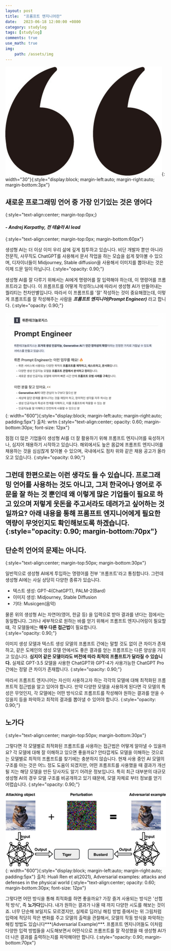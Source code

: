 ```yaml
---
layout: post
title:  "프롬프트 엔지니어란"
date:   2023-06-18 12:00:00 +0800
category: studylog
tags: [studylog]
comments: true
use_math: true
img:
    path: /assets/img
---
```

![quotes](/assets/img/quotation_mark.jpeg){: width="30"}{:style="display:block; margin-left:auto; margin-right:auto; margin-bottom:3px"}
## 새로운 프로그래밍 언어 중 가장 인기있는 것은 **영어**다
{:style="text-align:center; margin-top:0px;}
#### ***- Andrej Karpathy, 전 테슬라 AI lead***
{:style="text-align:center; margin-top:0px; margin-bottom:60px"}

 생성형 AI는 더 이상 이미 우리 삶에 깊게 침투하고 있습니다. 비단 개발자 뿐만 아니라 전문직, 사무직도 ChatGPT를 사용해서 문서 작업을 하는 모습을 쉽게 찾아볼 수 있으며, 디자이너들이 Midjourney, Stable diffusion을 사용해서 이미지를 뽑아내는 것은 이제 드문 일이 아닙니다.
{:style="opacity: 0.90;"}

 생성형 AI를 잘 다루기 위해서는 AI에게 명령어를 잘 입력해야 하는데, 이 명령어를 프롬프트라고 합니다. 이 프롬프트를 어떻게 작성하느냐에 따라서 생성형 AI가 만들어내는 퀄리티는 천차만별입니다. 따라서 이 프롬프트를 '잘' 작성하는 것이 중요해졌는데, 이렇게 프롬프트를 잘 작성해주는 사람을 ***프롬프트 엔지니어(Prompt Engineer)*** 라고 합니다.
{:style="opacity: 0.90;"}

![prompt1](/assets/img/2023-06-18/prompt-1.png){: width="600"}{:style="display:block; margin-left:auto; margin-right:auto; padding:5px"} 
출처: wrtn
{:style="text-align:center; opacity: 0.60; margin-bottom:30px; font-size: 12px"}

 점점 더 많은 기업들이 생성형 AI를 더 잘 활용하기 위해 프롬프트 엔지니어를 육성하거나, 심지어 채용하기 시작하고 있습니다. 해외에서도 높은 몸값에 프롬프트 엔지니어를 채용하는 것을 심심찮게 찾아볼 수 있으며, 국내에서도 점차 위와 같은 채용 공고가 올라오고 있습니다. 
{:style="opacity: 0.90;"}

 그런데 한편으로는 이런 생각도 들 수 있습니다. 프로그래밍 언어를 사용하는 것도 아니고, 그저 한국어나 영어로 주문을 잘 하는 것 뿐인데 왜 이렇게 많은 기업들이 필요로 하고 있으며 저렇게 웃돈을 주고서라도 데려가고 싶어하는 것일까요? 아래 내용을 통해 프롬프트 엔지니어에게 필요한 역량이 무엇인지도 확인해보도록 하겠습니다.   
{:style="opacity: 0.90; margin-bottom:70px"}
---

## 단순히 언어의 문제는 아니다.
{:style="text-align:center; margin-top:50px; margin-bottom:30px"}

 일반적으로 생성형 AI에게 투입하는 명령어를 전부 '프롬프트'라고 통칭합니다. 그런데 생성형 AI에는 사실 상당히 다양한 종류가 있습니다.
- 텍스트 생성: GPT-4(ChatGPT), PALM-2(Bard)
- 이미지 생성: Midjourney, Stable Diffusion
- 기타: Musicgen(음악)    


물론 위의 생성형 AI는 자연어(영어, 한글 등) 을 입력으로 받아 결과를 낸다는 점에서는 동일합니다. 그러나 세부적으로 원하는 바를 얻기 위해서 프롬프트 엔지니어링이 필요할 떄, 각 모델들에는 **매우 다른 접근법**이 필요합니다.  
{:style="opacity: 0.90;"}

이미지 생성 모델과 텍스트 생성 모델의 프롬프트 간에는 말할 것도 없이 큰 차이가 존재하고, 같은 도메인의 생성 모델 안에서도 좋은 결과를 얻는 프롬프트는 다른 양상을 가지고 있습니다. **심지어 같은 모델이라도 버전에 따라 최적의 프롬프트가 달라질 수 있습니다.** 실제로 GPT-3.5 모델을 사용한 ChatGPT와 GPT-4가 사용가능한 ChatGPT Pro 간에는 정말 큰 차이가 존재합니다.
{:style="opacity: 0.90;"}

따라서 프롬프트 엔지니어는 자신이 사용하고자 하는 각각의 모델에 대해 최적화된 프롬프트적 접근법을 알고 있어야 합니다. 만약 다양한 모델을 사용하게 된다면 각 모델의 특성은 무엇인지, 각 모델에는 어떤 방식으로 프롬프트를 작성해야 원하는 결과를 얻을 수 있을지 등을 파악하고 최적의 결과를 뽑아낼 수 있어야 합니다.
{:style="opacity: 0.90;"}

## 노가다
{:style="text-align:center; margin-top:50px; margin-bottom:30px"}

그렇다면 각 모델별로 최적화된 프롬프트를 사용하는 접근법은 어떻게 알아낼 수 있을까요? 각 모델에 대해 잘 이해하고 있으면 좋을까요? 안타깝게도 모델을 이해하는 것으로는 모델별로 최적의 프롬프트를 찾기에는 충분하지 않습니다. 현재 사용 중인 AI 모델의 구조를 아는 것은 어느 정도 도움이 되겠지만, 어떤 프롬프트를 사용했을 때 결과가 개선될 지는 해당 모델을 만든 당사자도 알기 어려운 정보입니다. 특히 최근 대부분의 대규모 생성형 AI의 경우 모델 구조를 비공개하고 있기 떄문에, 모델 자체로 부터 정보를 얻기 어렵습니다.
{:style="opacity: 0.90;"}

![prompt2](/assets/img/2023-06-18/prompt-2.png){: width="600"}{:style="display:block; margin-left:auto; margin-right:auto; padding:5px"} 
출처: Huali Ren et al(2021), Adversarial examples: attacks and defenses in the physical world
{:style="text-align:center; opacity: 0.60; margin-bottom:30px; font-size: 12px"}

그렇다면 어떤 방식을 통해 최적화를 하면 좋을까요? 가장 즐겨 사용되는 방식은 '선험적 방식', 즉 **노가다**입니다. 내가 원하는 결과가 나올 때 까지 다양한 시도를 해보는 것이죠. 너무 단순해 보일지도 모르겠지만, 실제로 딥러닝 해킹 방법 중에서는 위 그림처럼 입력에 적당히 작은 변화를 주고 모델의 출력을 관찰해서, 모델의 작동 방식을 파악하는 해킹 방법도 있습니다***(Adversarial Example)***. 프롬프트 엔지니어들도 이처럼 다양한 입력 방법들을 시도해보면서 어떤식으로 프롬프트를 잘 작성했을 때 생성형 AI가 더 나은 결과를 출력하는지를 파악해야만 합니다.
{:style="opacity: 0.90; margin-bottom:70px"}
